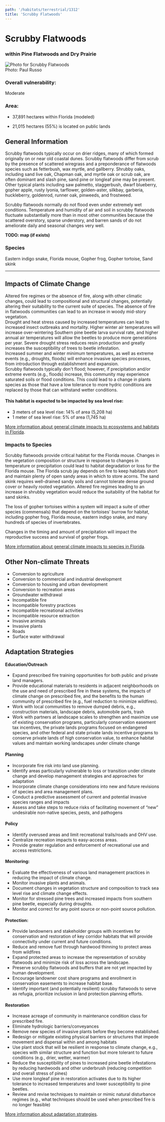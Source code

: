 ```yaml
---
path: '/habitats/terrestrial/1312'
title: 'Scrubby Flatwoods'
---
```


# Scrubby Flatwoods

### within Pine Flatwoods and Dry Prairie

<div id="TopSection">

<div class="header-photo"><img src="1312.jpg" alt="Photo for Scrubby Flatwoods"/>
<figcaption>Photo: Paul Russo</figcaption></div>

<div>

### Overall vulnerability:

<div class="vulnerability vulnerability-moderate">Moderate</div>

### Area:

-   37,891 hectares within Florida (modeled)

-   21,015 hectares (55%) is located on public lands



</div>
</div>

## General Information

Scrubby flatwoods typically occur on drier ridges, many of which formed originally on or near old coastal dunes. Scrubby flatwoods differ from scrub by the presence of scattered wiregrass and a preponderance of flatwoods species such as fetterbush, wax myrtle, and gallberry. Shrubby oaks, including sand live oak, Chapman oak, and myrtle oak or scrub oak, are often dominant and slash pine, sand pine or longleaf pine may be present. Other typical plants including saw palmetto, staggerbush, dwarf blueberry, gopher apple, rusty lyonia, tarflower, golden-aster, silkbay, garberia, huckleberry, goldenrod, runner oak, pinweeds, and frostweed.  

Scrubby flatwoods normally do not flood even under extremely wet conditions. Temperature and humidity of air and soil in scrubby flatwoods fluctuate substantially more than in most other communities because the scattered overstory, sparse understory, and barren sands of do not ameliorate daily and seasonal changes very well.



**TODO: map (if exists)**

### Species

Eastern indigo snake, Florida mouse, Gopher frog, Gopher tortoise, Sand skink

<hr />

## Impacts of Climate Change

Altered fire regimes or the absence of fire, along with other climatic changes, could lead to compositional and structural changes, potentially altering their suitability to the current suite of species.  The absence of fire in flatwoods communities can lead to an increase in woody mid-story vegetation.  <br />Drought and heat stress caused by increased temperatures can lead to increased insect outbreaks and mortality. Higher winter air temperatures will increase over-wintering Southern pine beetle larva survival rate, and higher annual air temperatures will allow the beetles to produce more generations per year. Severe drought stress reduces resin production and greatly increases the susceptibility of trees to beetle infestation.  <br />Increased summer and winter minimum temperatures, as well as extreme events (e.g., droughts, floods) will enhance invasive species processes, from introduction through establishment and expansion.  <br />Scrubby flatwoods typically don't flood; however, if precipitation and/or extreme events  (e.g., floods) increase, this community may experience saturated soils or flood conditions.  This could lead to a change in plants species as those that have a low tolerance to more hydric conditions are replaced by those that can withstand wetter conditions.


#### This habitat is expected to be impacted by sea level rise:

- 3 meters of sea level rise: 14% of area (5,208 ha)
- 1 meter of sea level rise: 5% of area (1,745 ha)
    

[More information about general climate impacts to ecosystems and habitats in Florida](/impacts/habitats).

### Impacts to Species

Scrubby flatwoods provide critical habitat for the Florida mouse. Changes in the vegetation composition or structure in response to changes in temperature or precipitation could lead to habitat degradation or loss for the Florida mouse.  The Florida scrub jay depends on fire to keep habitats short and maintain plenty of open sandy areas in which to store acorns.  The sand skink requires well-drained sandy soils and cannot tolerate dense ground cover or heavily rooted vegetation.  Altered fire regimes leading to an increase in shrubby vegetation would reduce the suitability of the habitat for sand skinks.  

The loss of gopher tortoises within a system will impact a suite of other species (commensals) that depend on the tortoises' burrow for habitat, including gopher frog, Florida mouse, eastern indigo snake, and many hundreds of species of invertebrates.  

Changes in the timing and amount of precipitation will impact the reproductive success and survival of gopher frogs.

[More information about general climate impacts to species in Florida](/impacts/species).

## Other Non-climate Threats

-	Conversion to agriculture
-	Conversion to commercial and industrial development
-	Conversion to housing and urban development
-	Conversion to recreation areas
-	Groundwater withdrawal
-	Incompatible fire
-	Incompatible forestry practices
-	Incompatible recreational activities
-	Incompatible resource extraction
-	Invasive animals
-	Invasive plants
-	Roads
-	Surface water withdrawal


## Adaptation Strategies

#### Education/Outreach

- Expand prescribed fire training opportunities for both public and private land managers.
- Provide educational materials to residents in adjacent neighborhoods on the use and need of prescribed fire in these systems, the impacts of climate change on prescribed fire, and the benefits to the human community of prescribed fire (e.g., fuel reduction to minimize wildfires).
- Work with local communities to remove dumped debris, e.g., construction materials, landscape debris, automobile parts, trash
- Work with partners at landscape scales to strengthen and maximize use of existing conservation programs, particularly conservation easement tax incentives, the private lands programs focused on endangered species, and other federal and state private lands incentive programs to conserve private lands of high conservation value, to enhance habitat values and maintain working landscapes under climate change


#### Planning

- Incorporate fire risk into land use planning.
- Identify areas particularly vulnerable to loss or transition under climate change and develop management strategies and approaches for adaptation
- Incorporate climate change considerations into new and future revisions of species and area management plans.
- Conduct a predictive assessment of current and potential invasive species ranges and impacts
- Assess and take steps to reduce risks of facilitating movement of “new” undesirable non-native species, pests, and pathogens


#### Policy

- Identify overused areas and limit recreational trails/roads and OHV use.
- Centralize recreation impacts to easy-access areas.
- Provide greater regulation and enforcement of recreational use and access restrictions.


#### Monitoring: 

- Evaluate the effectiveness of various land management practices in reducing the impact of climate change.
- Monitor invasive plants and animals.
- Document changes in vegetation structure and composition to track sea level rise and climate change effects.
- Monitor for stressed pine trees and increased impacts from southern pine beetle, especially during droughts.
- Monitor and correct for any point source or non-point source pollution.


#### Protection:  

- Provide landowners and stakeholder groups with incentives for conservation and restoration of key corridor habitats that will provide connectivity under current and future conditions.
- Reduce and remove fuel through hardwood thinning to protect areas from wildfires
- Expand protected areas to increase the representation of scrubby flatwoods and minimize risk of loss across the landscape.
- Preserve scrubby flatwoods and buffers that are not yet impacted by human development.
- Encourage landowner cost share programs and enrollment in conservation easements to increase habitat base.
- Identify important (and potentially resilient) scrubby flatwoods to serve as refugia, prioritize inclusion in land protection planning efforts.


#### Restoration

- Increase acreage of community in maintenance condition class for prescribed fire.
- Eliminate hydrologic barriers/conveyances
- Remove new species of invasive plants before they become established.
- Redesign or mitigate existing physical barriers or structures that impede movement and dispersal within and among habitats
- Use plant stock that will be resilient in response to climate change, e.g., species with similar structure and function but more tolerant to future conditions (e.g., drier, wetter, warmer)
- Reduce the susceptibility of pines to increased pine beetle infestations by reducing hardwoods and other underbrush (reducing competition and overall stress of pines)
- Use more longleaf pine in restoration activates due to its higher tolerance to increased temperatures and lower susceptibility to pine beetles.
- Review and revise techniques to maintain or mimic natural disturbance regimes (e.g., what techniques should be used when prescribed fire is no longer feasible)




[More information about adaptation strategies](/strategies).


